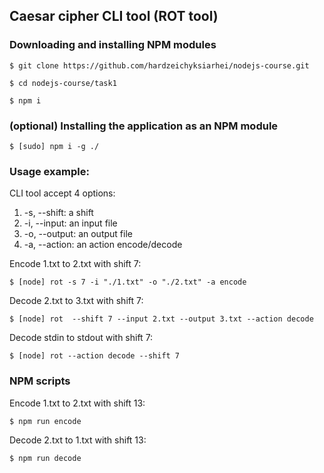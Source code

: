 ## Caesar cipher CLI tool (ROT tool)

### Downloading and installing NPM modules

```
$ git clone https://github.com/hardzeichyksiarhei/nodejs-course.git
```

```
$ cd nodejs-course/task1
```

```
$ npm i
```

### (optional) Installing the application as an NPM module

```
$ [sudo] npm i -g ./
```

### Usage example:

CLI tool accept 4 options:

1.  -s, --shift: a shift
2.  -i, --input: an input file
3.  -o, --output: an output file
4.  -a, --action: an action encode/decode

Encode 1.txt to 2.txt with shift 7:

```
$ [node] rot -s 7 -i "./1.txt" -o "./2.txt" -a encode
```

Decode 2.txt to 3.txt with shift 7:

```
$ [node] rot  --shift 7 --input 2.txt --output 3.txt --action decode
```

Decode stdin to stdout with shift 7:

```
$ [node] rot --action decode --shift 7
```

### NPM scripts

Encode 1.txt to 2.txt with shift 13:

```
$ npm run encode
```

Decode 2.txt to 1.txt with shift 13:

```
$ npm run decode
```
